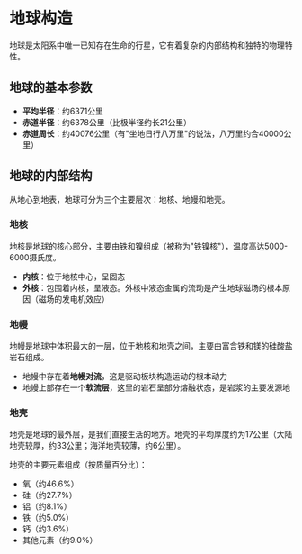 # 地球构造

地球是太阳系中唯一已知存在生命的行星，它有着复杂的内部结构和独特的物理特性。

## 地球的基本参数

- **平均半径**：约6371公里
- **赤道半径**：约6378公里（比极半径约长21公里）
- **赤道周长**：约40076公里（有"坐地日行八万里"的说法，八万里约合40000公里）

## 地球的内部结构

从地心到地表，地球可分为三个主要层次：地核、地幔和地壳。

### 地核

地核是地球的核心部分，主要由铁和镍组成（被称为"铁镍核"），温度高达5000-6000摄氏度。

- **内核**：位于地核中心，呈固态
- **外核**：包围着内核，呈液态。外核中液态金属的流动是产生地球磁场的根本原因（磁场的发电机效应）

### 地幔

地幔是地球中体积最大的一层，位于地核和地壳之间，主要由富含铁和镁的硅酸盐岩石组成。

- 地幔中存在着**地幔对流**，这是驱动板块构造运动的根本动力
- 地幔上部存在一个**软流层**，这里的岩石呈部分熔融状态，是岩浆的主要发源地

### 地壳

地壳是地球的最外层，是我们直接生活的地方。地壳的平均厚度约为17公里（大陆地壳较厚，约33公里；海洋地壳较薄，约6公里）。

地壳的主要元素组成（按质量百分比）：
- 氧（约46.6%）
- 硅（约27.7%）
- 铝（约8.1%）
- 铁（约5.0%）
- 钙（约3.6%）
- 其他元素（约9.0%）